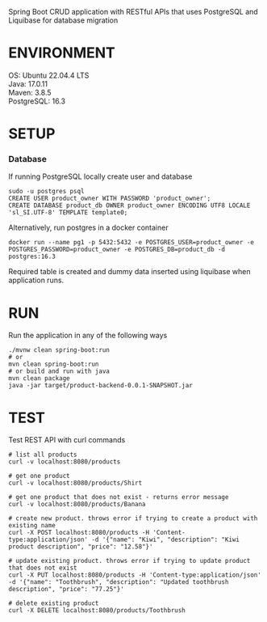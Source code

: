 Spring Boot CRUD application with RESTful APIs that uses PostgreSQL and Liquibase for database migration

# ENVIRONMENT
OS: Ubuntu 22.04.4 LTS\
Java: 17.0.11\
Maven: 3.8.5\
PostgreSQL: 16.3

# SETUP

### Database
If running PostgreSQL locally create user and database
```shell
sudo -u postgres psql
CREATE USER product_owner WITH PASSWORD 'product_owner';
CREATE DATABASE product_db OWNER product_owner ENCODING UTF8 LOCALE 'sl_SI.UTF-8' TEMPLATE template0;
```
Alternatively, run postgres in a docker container
```shell
docker run --name pg1 -p 5432:5432 -e POSTGRES_USER=product_owner -e POSTGRES_PASSWORD=product_owner -e POSTGRES_DB=product_db -d postgres:16.3
```
Required table is created and dummy data inserted using liquibase when application runs.

# RUN
Run the application in any of the following ways
```shell
./mvnw clean spring-boot:run
# or
mvn clean spring-boot:run
# or build and run with java
mvn clean package
java -jar target/product-backend-0.0.1-SNAPSHOT.jar
```

# TEST
Test REST API with curl commands

```shell
# list all products
curl -v localhost:8080/products

# get one product
curl -v localhost:8080/products/Shirt

# get one product that does not exist - returns error message
curl -v localhost:8080/products/Banana

# create new product. throws error if trying to create a product with existing name 
curl -X POST localhost:8080/products -H 'Content-type:application/json' -d '{"name": "Kiwi", "description": "Kiwi product description", "price": "12.58"}'

# update existing product. throws error if trying to update product that does not exist
curl -X PUT localhost:8080/products -H 'Content-type:application/json' -d '{"name": "Toothbrush", "description": "Updated toothbrush description", "price": "77.25"}'

# delete existing product
curl -X DELETE localhost:8080/products/Toothbrush
```
